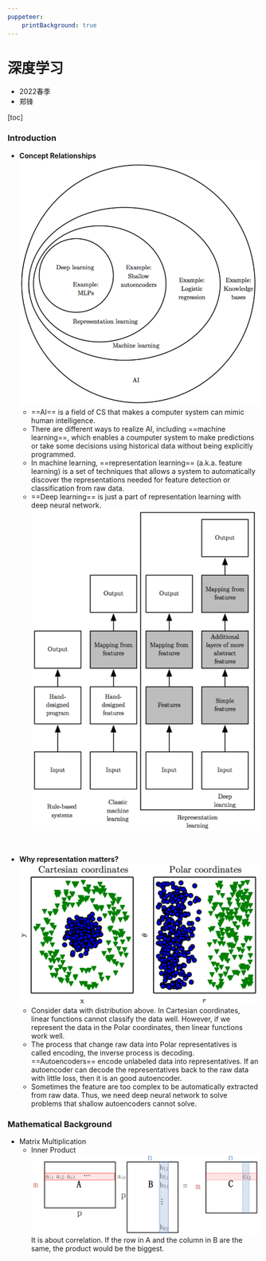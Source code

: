 ```yaml
---
puppeteer:
    printBackground: true
---
```


# 深度学习
- 2022春季
- 郑锋

[toc]

<div STYLE='page-break-after: always;'></div>

### Introduction
- **Concept Relationships**
![](image/2022-02-14-18-21-17.png)
  - ==AI== is a field of CS that makes a computer system can mimic human intelligence.
  - There are different ways to realize AI, including ==machine learning==, which enables a coumputer system to make predictions or take some decisions using historical data without being explicitly programmed.
  - In machine learning, ==representation learning== (a.k.a. feature learning) is a set of techniques that allows a system to automatically discover the representations needed for feature detection or classification from raw data.
  - ==Deep learning== is just a part of representation learning with deep neural network.
![](image/2022-02-15-17-25-39.png)
<br>

- **Why representation matters?**
![](image/2022-02-15-16-56-56.png)
  - Consider data with distribution above. In Cartesian coordinates, linear functions cannot classify the data well. However, if we represent the data in the Polar coordinates, then linear functions work well.
  - The process that change raw data into Polar representatives is called encoding, the inverse process is decoding. ==Autoencoders== encode unlabeled data into representatives. If an autoencoder can decode the representatives back to the raw data with little loss, then it is an good autoencoder.
  - Sometimes the feature are too complex to be automatically extracted from raw data. Thus, we need deep neural network to solve problems that shallow autoencoders cannot solve.

### Mathematical Background

- Matrix Multiplication
  - Inner Product
  ![](image/2022-02-21-16-03-59.png)
  It is about correlation. If the row in A and the column in B are the same, the product would be the biggest.